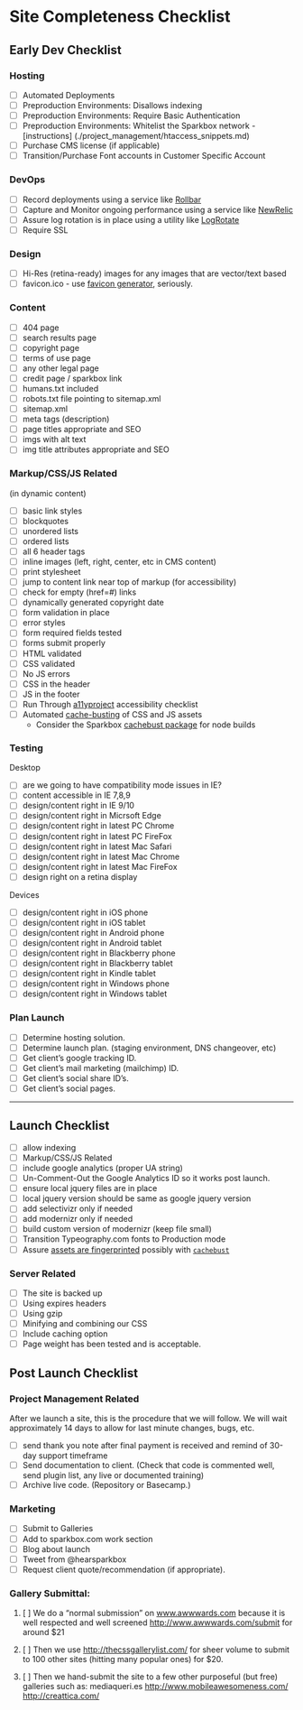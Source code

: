 # Site Completeness Checklist

## Early Dev Checklist

### Hosting

* [ ] Automated Deployments
* [ ] Preproduction Environments: Disallows indexing
* [ ] Preproduction Environments: Require Basic Authentication
* [ ] Preproduction Environments: Whitelist the Sparkbox network - [instructions] (./project_management/htaccess_snippets.md)
* [ ] Purchase CMS license (if applicable)
* [ ] Transition/Purchase Font accounts in Customer Specific Account

### DevOps

* [ ] Record deployments using a service like [Rollbar]
* [ ] Capture and Monitor ongoing performance using a service like [NewRelic]
* [ ] Assure log rotation is in place using a utility like [LogRotate]
* [ ] Require SSL

### Design

* [ ] Hi-Res (retina-ready) images for any images that are vector/text
based
* [ ] favicon.ico - use [favicon generator](http://realfavicongenerator.net), seriously.

### Content

* [ ] 404 page
* [ ] search results page
* [ ] copyright page
* [ ] terms of use page
* [ ] any other legal page
* [ ] credit page / sparkbox link
* [ ] humans.txt included
* [ ] robots.txt file pointing to sitemap.xml
* [ ] sitemap.xml
* [ ] meta tags (description)
* [ ] page titles appropriate and SEO
* [ ] imgs with alt text
* [ ] img title attributes appropriate and SEO

### Markup/CSS/JS Related

(in dynamic content)
* [ ] basic link styles
* [ ] blockquotes
* [ ] unordered lists
* [ ] ordered lists
* [ ] all 6 header tags
* [ ] inline images (left, right, center, etc in CMS content)
* [ ] print stylesheet
* [ ] jump to content link near top of markup (for accessibility)
* [ ] check for empty (href=#) links
* [ ] dynamically generated copyright date
* [ ] form validation in place
* [ ] error styles
* [ ] form required fields tested
* [ ] forms submit properly
* [ ] HTML validated
* [ ] CSS validated
* [ ] No JS errors
* [ ] CSS in the header
* [ ] JS in the footer
* [ ] Run Through [a11yproject](http://a11yproject.com/checklist.html) accessibility checklist
* [ ] Automated [cache-busting](https://css-tricks.com/strategies-for-cache-busting-css/) of CSS and JS assets
    - Consider the Sparkbox [cachebust package](https://github.com/sparkbox/cachebust) for node builds
### Testing

Desktop
* [ ] are we going to have compatibility mode issues in IE?
* [ ] content accessible in IE 7,8,9
* [ ] design/content right in IE 9/10
* [ ] design/content right in Micrsoft Edge
* [ ] design/content right in latest PC Chrome
* [ ] design/content right in latest PC FireFox
* [ ] design/content right in latest Mac Safari
* [ ] design/content right in latest Mac Chrome
* [ ] design/content right in latest Mac FireFox
* [ ] design right on a retina display

Devices
* [ ] design/content right in iOS phone
* [ ] design/content right in iOS tablet
* [ ] design/content right in Android phone
* [ ] design/content right in Android tablet
* [ ] design/content right in Blackberry phone
* [ ] design/content right in Blackberry tablet
* [ ] design/content right in Kindle tablet
* [ ] design/content right in Windows phone
* [ ] design/content right in Windows tablet

###  Plan Launch

* [ ] Determine hosting solution.
* [ ] Determine launch plan. (staging environment, DNS changeover, etc)
* [ ] Get client’s google tracking ID.
* [ ] Get client’s mail marketing (mailchimp) ID.
* [ ] Get client’s social share ID’s.
* [ ] Get client’s social pages.

---

## Launch Checklist

* [ ] allow indexing
* [ ] Markup/CSS/JS Related
* [ ] include google analytics (proper UA string)
* [ ] Un-Comment-Out the Google Analytics ID so it works post launch.
* [ ] ensure local jquery files are in place
* [ ] local jquery version should be same as google jquery version
* [ ] add selectivizr only if needed
* [ ] add modernizr only if needed
* [ ] build custom version of modernizr (keep file small)
* [ ] Transition Typeography.com fonts to Production mode
* [ ] Assure [assets are fingerprinted](https://sparkbox.com/foundry/automation_ftw_bust_your_cache) possibly with [`cachebust`](https://github.com/sparkbox/cachebust)

### Server Related

* [ ] The site is backed up
* [ ] Using expires headers
* [ ] Using gzip
* [ ] Minifying and combining our CSS
* [ ] Include caching option
* [ ] Page weight has been tested and is acceptable.

## Post Launch Checklist

### Project Management Related

After we launch a site, this is the procedure that we will follow. We
will wait approximately 14 days to allow for last minute changes,
bugs, etc.

* [ ] send thank you note after final payment is received and remind of
    30-day support timeframe
* [ ] Send documentation to client. (Check that code is commented well,
    send plugin list, any live or documented training)
* [ ] Archive live code. (Repository or Basecamp.)

### Marketing

* [ ] Submit to Galleries
* [ ] Add to sparkbox.com work section
* [ ] Blog about launch
* [ ] Tweet from @hearsparkbox
* [ ] Request client quote/recommendation (if appropriate).

### Gallery Submittal:

1. [ ] We do a “normal submission” on www.awwwards.com because
it is well respected and well screened
http://www.awwwards.com/submit
for around $21

2. [ ] Then we use http://thecssgallerylist.com/ for sheer volume to
submit to 100 other sites (hitting many popular ones) for $20.

3. [ ] Then we hand-submit the site to a few other purposeful (but free)
galleries such as:
mediaqueri.es
http://www.mobileawesomeness.com/
http://creattica.com/

[Rollbar]: https://rollbar.com
[NewRelic]: https://newrelic.com
[LogRotate]: https://support.rackspace.com/how-to/understanding-logrotate-utility/
